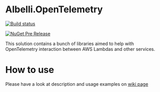 # Albelli.OpenTelemetry


[![Build status](https://ci.appveyor.com/api/projects/status/fr0go7300shdvevh/branch/master?svg=true)](https://ci.appveyor.com/project/albumprinter/albelli-opentelemetry/branch/master)

[![NuGet Pre Release](https://img.shields.io/nuget/vpre/Albelli.OpenTelemetry.Core.svg)](https://www.nuget.org/packages/Albelli.OpenTelemetry.Core/)


This solution contains a bunch of libraries aimed to help with OpenTelemetry interaction between AWS Lambdas and other services.

# How to use

Please have a look at description and usage examples on [wiki page](https://github.com/albumprinter/Albelli.OpenTelemetry/wiki)
